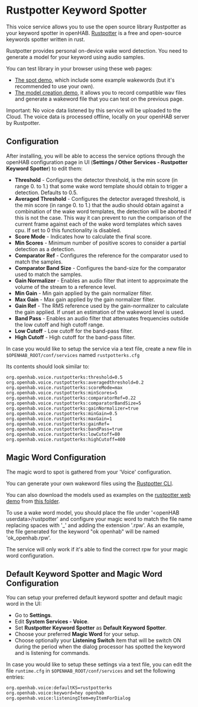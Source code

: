 # Rustpotter Keyword Spotter

This voice service allows you to use the open source library Rustpotter as your keyword spotter in openHAB.
[Rustpotter](https://github.com/GiviMAD/rustpotter) is a free and open-source keywords spotter written in rust.

Rustpotter provides personal on-device wake word detection. You need to generate a model for your keyword using audio samples.

You can test library in your browser using these web pages:

- [The spot demo](https://givimad.github.io/rustpotter-worklet-demo/), which include some example wakewords (but it's recommended to use your own).
- [The model creation demo](https://givimad.github.io/rustpotter-create-model-demo/), it allows you to record compatible wav files and generate a wakeword file that you can test on the previous page.

Important: No voice data listened by this service will be uploaded to the Cloud.
The voice data is processed offline, locally on your openHAB server by Rustpotter.

## Configuration

After installing, you will be able to access the service options through the openHAB configuration page in UI (**Settings / Other Services - Rustpotter Keyword Spotter**) to edit them:

- **Threshold** - Configures the detector threshold, is the min score (in range 0. to 1.) that some wake word template should obtain to trigger a detection. Defaults to 0.5.
- **Averaged Threshold** - Configures the detector averaged threshold, is the min score (in range 0. to 1.) that the audio should obtain against a combination of the wake word templates, the detection will be aborted if this is not the case. This way it can prevent to run the comparison of the current frame against each of the wake word templates which saves cpu. If set to 0 this functionality is disabled.
- **Score Mode** - Indicates how to calculate the final score.
- **Min Scores** - Minimum number of positive scores to consider a partial detection as a detection.
- **Comparator Ref** - Configures the reference for the comparator used to match the samples.
- **Comparator Band Size** - Configures the band-size for the comparator used to match the samples.
- **Gain Normalizer** - Enables an audio filter that intent to approximate the volume of the stream to a reference level.
- **Min Gain** - Min gain applied by the gain normalizer filter.
- **Max Gain** - Max gain applied by the gain normalizer filter.
- **Gain Ref** - The RMS reference used by the gain-normalizer to calculate the gain applied. If unset an estimation of the wakeword level is used.
- **Band Pass** - Enables an audio filter that attenuates frequencies outside the low cutoff and high cutoff range.
- **Low Cutoff** - Low cutoff for the band-pass filter.
- **High Cutoff** - High cutoff for the band-pass filter.

In case you would like to setup the service via a text file, create a new file in `$OPENHAB_ROOT/conf/services` named `rustpotterks.cfg`

Its contents should look similar to:

```
org.openhab.voice.rustpotterks:threshold=0.5
org.openhab.voice.rustpotterks:averagedthreshold=0.2
org.openhab.voice.rustpotterks:scoreMode=max
org.openhab.voice.rustpotterks:minScores=5
org.openhab.voice.rustpotterks:comparatorRef=0.22
org.openhab.voice.rustpotterks:comparatorBandSize=5
org.openhab.voice.rustpotterks:gainNormalizer=true
org.openhab.voice.rustpotterks:minGain=0.5
org.openhab.voice.rustpotterks:maxGain=1
org.openhab.voice.rustpotterks:gainRef=
org.openhab.voice.rustpotterks:bandPass=true
org.openhab.voice.rustpotterks:lowCutoff=80
org.openhab.voice.rustpotterks:highCutoff=400
```

## Magic Word Configuration

The magic word to spot is gathered from your 'Voice' configuration. 

You can generate your own wakeword files using the [Rustpotter CLI](https://github.com/GiviMAD/rustpotter-cli).

You can also download the models used as examples on the [rustpotter web demo](https://givimad.github.io/rustpotter-worklet-demo/) from [this folder](https://github.com/GiviMAD/rustpotter-worklet-demo/tree/main/static).

To use a wake word model, you should place the file under '\<openHAB userdata\>/rustpotter' and configure your magic word to match the file name replacing spaces with '_' and adding the extension '.rpw'.
As an example, the file generated for the keyword "ok openhab" will be named 'ok_openhab.rpw'.

The service will only work if it's able to find the correct rpw for your magic word configuration.


## Default Keyword Spotter and Magic Word Configuration

You can setup your preferred default keyword spotter and default magic word in the UI:

- Go to **Settings**.
- Edit **System Services - Voice**.
- Set **Rustpotter Keyword Spotter** as **Default Keyword Spotter**.
- Choose your preferred **Magic Word** for your setup.
- Choose optionally your **Listening Switch** item that will be switch ON during the period when the dialog processor has spotted the keyword and is listening for commands.

In case you would like to setup these settings via a text file, you can edit the file `runtime.cfg` in `$OPENHAB_ROOT/conf/services` and set the following entries:

```
org.openhab.voice:defaultKS=rustpotterks
org.openhab.voice:keyword=hey openhab
org.openhab.voice:listeningItem=myItemForDialog
```

